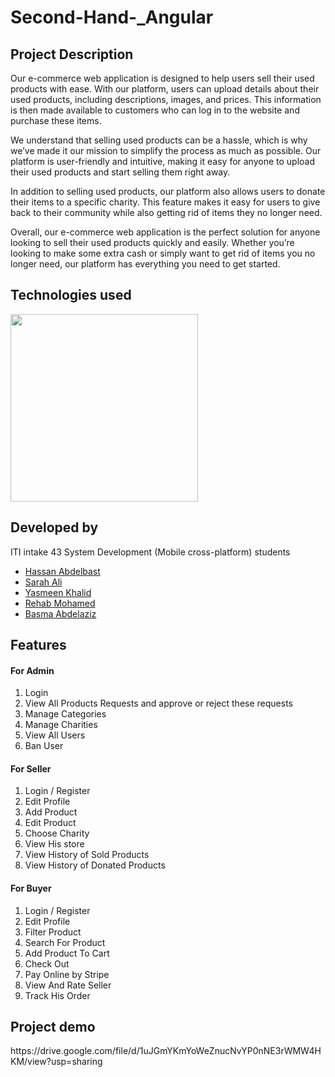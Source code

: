 # Second-Hand-_Angular
<h2>Project Description</h2>
<p> Our e-commerce web application is designed to help users sell their used products with ease. With our platform, users can upload details about their used products, including descriptions, images, and prices. This information is then made available to customers who can log in to the website and purchase these items.</p>
<p> We understand that selling used products can be a hassle, which is why we’ve made it our mission to simplify the process as much as possible. Our platform is user-friendly and intuitive, making it easy for anyone to upload their used products and start selling them right away.</p>
<p>In addition to selling used products, our platform also allows users to donate their items to a specific charity. This feature makes it easy for users to give back to their community while also getting rid of items they no longer need.</p>
<p> Overall, our e-commerce web application is the perfect solution for anyone looking to sell their used products quickly and easily. Whether you’re looking to make some extra cash or simply want to get rid of items you no longer need, our platform has everything you need to get started.
</p>
<h2>Technologies used</h2>
<img src="https://p1.hiclipart.com/preview/186/24/857/mongodb-logo-mean-solution-stack-nodejs-web-development-software-developer-javascript-web-application-png-clipart.jpg" height="300">

<h2>Developed by</h2>
<p>ITI intake 43 System Development (Mobile cross-platform) students</p>
<ul>
  <li><a href="https://github.com/HasanElfalt">Hassan Abdelbast</a></li>
  <li><a href="https://github.com/saraali23">Sarah Ali</a></li>
  <li><a href="https://github.com/yasmeen-khaled">Yasmeen Khalid</a></li>
  <li><a href="https://github.com/rehab732">Rehab Mohamed</a></li>
  <li><a href="https://github.com/Basma2022">Basma Abdelaziz</a></li>
</ul>

<h2>Features</h2>
  <h4>For Admin</h4>
    <ol>
      <li>Login</li>
      <li>View All Products Requests and approve or reject these requests</li>
      <li>Manage Categories</li>
      <li>Manage Charities</li>
      <li>View All Users</li>
      <li>Ban User</li>
    </ol>
    
  <h4>For Seller</h4>
    <ol>
      <li>Login / Register</li>
      <li>Edit Profile</li>
      <li>Add Product</li>
      <li>Edit Product</li>
      <li>Choose Charity</li>
      <li>View His store</li>
      <li>View History of Sold Products</li>
      <li>View History of Donated Products</li>
    </ol>
  <h4>For Buyer</h4>
    <ol>
      <li>Login / Register</li>
      <li>Edit Profile</li>
      <li>Filter Product</li>
      <li>Search For Product</li>
      <li>Add Product To Cart</li>
      <li>Check Out</li>
      <li>Pay Online by Stripe</li>
      <li>View And Rate Seller</li>
      <li>Track His Order</li>
    </ol>
    
<h2>Project demo</h2>
https://drive.google.com/file/d/1uJGmYKmYoWeZnucNvYP0nNE3rWMW4HKM/view?usp=sharing

